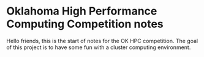 # Oklahoma High Performance Computing Competition notes

Hello friends, this is the start of notes for the OK HPC competition.
The goal of this project is to have some fun with a cluster computing environment.

